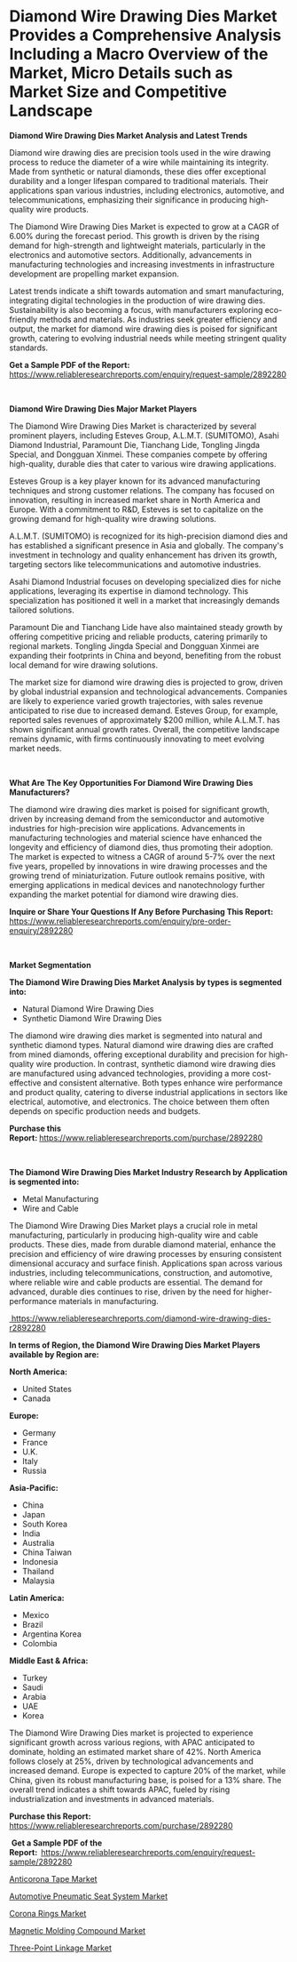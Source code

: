 <p><h1>Diamond Wire Drawing Dies Market Provides a Comprehensive Analysis Including a Macro Overview of the Market, Micro Details such as Market Size and Competitive Landscape</h1></p><p><strong>Diamond Wire Drawing Dies Market Analysis and Latest Trends</strong></p>
<p><p>Diamond wire drawing dies are precision tools used in the wire drawing process to reduce the diameter of a wire while maintaining its integrity. Made from synthetic or natural diamonds, these dies offer exceptional durability and a longer lifespan compared to traditional materials. Their applications span various industries, including electronics, automotive, and telecommunications, emphasizing their significance in producing high-quality wire products.</p><p>The Diamond Wire Drawing Dies Market is expected to grow at a CAGR of 6.00% during the forecast period. This growth is driven by the rising demand for high-strength and lightweight materials, particularly in the electronics and automotive sectors. Additionally, advancements in manufacturing technologies and increasing investments in infrastructure development are propelling market expansion.</p><p>Latest trends indicate a shift towards automation and smart manufacturing, integrating digital technologies in the production of wire drawing dies. Sustainability is also becoming a focus, with manufacturers exploring eco-friendly methods and materials. As industries seek greater efficiency and output, the market for diamond wire drawing dies is poised for significant growth, catering to evolving industrial needs while meeting stringent quality standards.</p></p>
<p><strong>Get a Sample PDF of the Report:&nbsp;</strong> <a href="https://www.reliableresearchreports.com/enquiry/request-sample/2892280?utm_campaign=41&utm_medium=2&utm_source=Github&utm_content=ia&utm_term=15032025&utm_id=diamond-wire-drawing-dies">https://www.reliableresearchreports.com/enquiry/request-sample/2892280</a></p>
<p>&nbsp;</p>
<p><strong>Diamond Wire Drawing Dies Major Market Players</strong></p>
<p><p>The Diamond Wire Drawing Dies Market is characterized by several prominent players, including Esteves Group, A.L.M.T. (SUMITOMO), Asahi Diamond Industrial, Paramount Die, Tianchang Lide, Tongling Jingda Special, and Dongguan Xinmei. These companies compete by offering high-quality, durable dies that cater to various wire drawing applications.</p><p>Esteves Group is a key player known for its advanced manufacturing techniques and strong customer relations. The company has focused on innovation, resulting in increased market share in North America and Europe. With a commitment to R&D, Esteves is set to capitalize on the growing demand for high-quality wire drawing solutions.</p><p>A.L.M.T. (SUMITOMO) is recognized for its high-precision diamond dies and has established a significant presence in Asia and globally. The company's investment in technology and quality enhancement has driven its growth, targeting sectors like telecommunications and automotive industries. </p><p>Asahi Diamond Industrial focuses on developing specialized dies for niche applications, leveraging its expertise in diamond technology. This specialization has positioned it well in a market that increasingly demands tailored solutions.</p><p>Paramount Die and Tianchang Lide have also maintained steady growth by offering competitive pricing and reliable products, catering primarily to regional markets. Tongling Jingda Special and Dongguan Xinmei are expanding their footprints in China and beyond, benefiting from the robust local demand for wire drawing solutions.</p><p>The market size for diamond wire drawing dies is projected to grow, driven by global industrial expansion and technological advancements. Companies are likely to experience varied growth trajectories, with sales revenue anticipated to rise due to increased demand. Esteves Group, for example, reported sales revenues of approximately $200 million, while A.L.M.T. has shown significant annual growth rates. Overall, the competitive landscape remains dynamic, with firms continuously innovating to meet evolving market needs.</p></p>
<p>&nbsp;</p>
<p><strong>What Are The Key Opportunities For Diamond Wire Drawing Dies Manufacturers?</strong></p>
<p><p>The diamond wire drawing dies market is poised for significant growth, driven by increasing demand from the semiconductor and automotive industries for high-precision wire applications. Advancements in manufacturing technologies and material science have enhanced the longevity and efficiency of diamond dies, thus promoting their adoption. The market is expected to witness a CAGR of around 5-7% over the next five years, propelled by innovations in wire drawing processes and the growing trend of miniaturization. Future outlook remains positive, with emerging applications in medical devices and nanotechnology further expanding the market potential for diamond wire drawing dies.</p></p>
<p><strong>Inquire or Share Your Questions If Any Before Purchasing This Report:</strong> <a href="https://www.reliableresearchreports.com/enquiry/pre-order-enquiry/2892280?utm_campaign=41&utm_medium=2&utm_source=Github&utm_content=ia&utm_term=15032025&utm_id=diamond-wire-drawing-dies">https://www.reliableresearchreports.com/enquiry/pre-order-enquiry/2892280</a></p>
<p>&nbsp;</p>
<p><strong>Market Segmentation</strong></p>
<p><strong>The Diamond Wire Drawing Dies Market Analysis by types is segmented into:</strong></p>
<p><ul><li> Natural Diamond Wire Drawing Dies</li><li>Synthetic Diamond Wire Drawing Dies </li></ul></p>
<p><p>The diamond wire drawing dies market is segmented into natural and synthetic diamond types. Natural diamond wire drawing dies are crafted from mined diamonds, offering exceptional durability and precision for high-quality wire production. In contrast, synthetic diamond wire drawing dies are manufactured using advanced technologies, providing a more cost-effective and consistent alternative. Both types enhance wire performance and product quality, catering to diverse industrial applications in sectors like electrical, automotive, and electronics. The choice between them often depends on specific production needs and budgets.</p></p>
<p><strong>Purchase this Report:&nbsp;</strong><a href="https://www.reliableresearchreports.com/purchase/2892280?utm_campaign=41&utm_medium=2&utm_source=Github&utm_content=ia&utm_term=15032025&utm_id=diamond-wire-drawing-dies">https://www.reliableresearchreports.com/purchase/2892280</a></p>
<p>&nbsp;</p>
<p><strong>The Diamond Wire Drawing Dies Market Industry Research by Application is segmented into:</strong></p>
<p><ul><li> Metal Manufacturing</li><li>Wire and Cable </li></ul></p>
<p><p>The Diamond Wire Drawing Dies Market plays a crucial role in metal manufacturing, particularly in producing high-quality wire and cable products. These dies, made from durable diamond material, enhance the precision and efficiency of wire drawing processes by ensuring consistent dimensional accuracy and surface finish. Applications span across various industries, including telecommunications, construction, and automotive, where reliable wire and cable products are essential. The demand for advanced, durable dies continues to rise, driven by the need for higher-performance materials in manufacturing.</p></p>
<p><a href="https://www.reliableresearchreports.com/diamond-wire-drawing-dies-r2892280?utm_campaign=41&utm_medium=2&utm_source=Github&utm_content=ia&utm_term=15032025&utm_id=diamond-wire-drawing-dies">&nbsp;https://www.reliableresearchreports.com/diamond-wire-drawing-dies-r2892280</a></p>
<p><strong>In terms of Region, the Diamond Wire Drawing Dies Market Players available by Region are:</strong></p>
<p>
    <p> <strong> North America: </strong>
        <ul>
            <li>United States</li>
            <li>Canada</li>
        </ul>
        </p> 
    <p> <strong> Europe: </strong>
        <ul>
            <li>Germany</li>
            <li>France</li>
            <li>U.K.</li>
            <li>Italy</li>
            <li>Russia</li>
        </ul>
        </p> 
    <p> <strong> Asia-Pacific: </strong>
        <ul>
            <li>China</li>
            <li>Japan</li>
            <li>South Korea</li>
            <li>India</li>
            <li>Australia</li>
            <li>China Taiwan</li>
            <li>Indonesia</li>
            <li>Thailand</li>
            <li>Malaysia</li>
        </ul>
        </p> 
    <p> <strong> Latin America: </strong>
        <ul>
            <li>Mexico</li>
            <li>Brazil</li>
            <li>Argentina Korea</li>
            <li>Colombia</li>
        </ul>
        </p> 
    <p> <strong> Middle East & Africa: </strong>
        <ul>
            <li>Turkey</li>
            <li>Saudi</li>
            <li>Arabia</li>
            <li>UAE</li>
            <li>Korea</li>
        </ul>
    </p>
    </p>
<p><p>The Diamond Wire Drawing Dies market is projected to experience significant growth across various regions, with APAC anticipated to dominate, holding an estimated market share of 42%. North America follows closely at 25%, driven by technological advancements and increased demand. Europe is expected to capture 20% of the market, while China, given its robust manufacturing base, is poised for a 13% share. The overall trend indicates a shift towards APAC, fueled by rising industrialization and investments in advanced materials.</p></p>
<p><strong>Purchase this Report: </strong><a href="https://www.reliableresearchreports.com/purchase/2892280?utm_campaign=41&utm_medium=2&utm_source=Github&utm_content=ia&utm_term=15032025&utm_id=diamond-wire-drawing-dies">https://www.reliableresearchreports.com/purchase/2892280</a></p>
<p>&nbsp;<strong>Get a Sample PDF of the Report:&nbsp;&nbsp;</strong><a href="https://www.reliableresearchreports.com/enquiry/request-sample/2892280?utm_campaign=41&utm_medium=2&utm_source=Github&utm_content=ia&utm_term=15032025&utm_id=diamond-wire-drawing-dies">https://www.reliableresearchreports.com/enquiry/request-sample/2892280</a></p>
<p><strong></strong></p>
<p><p><a href="https://github.com/sderolza/Market-Research-Report-List-1/blob/main/anticorona-tape-market.md?utm_campaign=41&utm_medium=2&utm_source=Github&utm_content=ia&utm_term=15032025&utm_id=diamond-wire-drawing-dies">Anticorona Tape Market</a></p><p><a href="https://github.com/yepezkommakp/Market-Research-Report-List-1/blob/main/automotive-pneumatic-seat-system-market.md?utm_campaign=41&utm_medium=2&utm_source=Github&utm_content=ia&utm_term=15032025&utm_id=diamond-wire-drawing-dies">Automotive Pneumatic Seat System Market</a></p><p><a href="https://github.com/kryshaprilbb/Market-Research-Report-List-1/blob/main/corona-rings-market.md?utm_campaign=41&utm_medium=2&utm_source=Github&utm_content=ia&utm_term=15032025&utm_id=diamond-wire-drawing-dies">Corona Rings Market</a></p><p><a href="https://github.com/syiqvanyo/Market-Research-Report-List-1/blob/main/magnetic-molding-compound-market.md?utm_campaign=41&utm_medium=2&utm_source=Github&utm_content=ia&utm_term=15032025&utm_id=diamond-wire-drawing-dies">Magnetic Molding Compound Market</a></p><p><a href="https://github.com/kolffmaris58/Market-Research-Report-List-1/blob/main/three-point-linkage-market.md?utm_campaign=41&utm_medium=2&utm_source=Github&utm_content=ia&utm_term=15032025&utm_id=diamond-wire-drawing-dies">Three-Point Linkage Market</a></p></p>